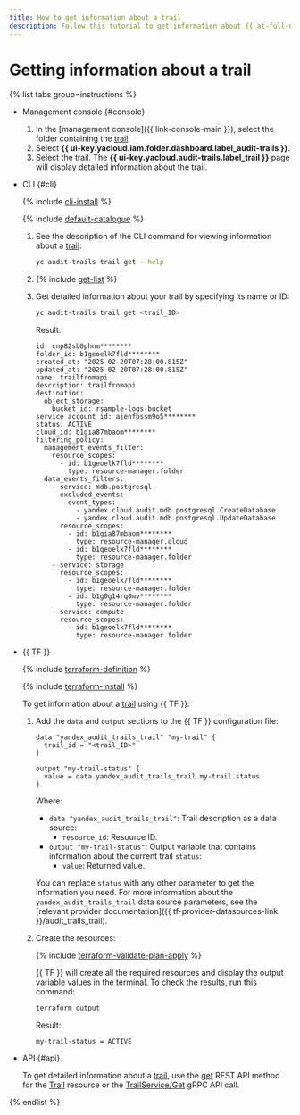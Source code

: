 ```yaml
---
title: How to get information about a trail
description: Follow this tutorial to get information about {{ at-full-name }}.
---
```


# Getting information about a trail

{% list tabs group=instructions %}

- Management console {#console}

  1. In the [management console]({{ link-console-main }}), select the folder containing the [trail](../concepts/trail.md).
  1. Select **{{ ui-key.yacloud.iam.folder.dashboard.label_audit-trails }}**.
  1. Select the trail. The **{{ ui-key.yacloud.audit-trails.label_trail }}** page will display detailed information about the trail.

- CLI {#cli}

  {% include [cli-install](../../_includes/cli-install.md) %}

  {% include [default-catalogue](../../_includes/default-catalogue.md) %}

  1. See the description of the CLI command for viewing information about a [trail](../concepts/trail.md):

     ```bash
     yc audit-trails trail get --help
     ```

  1. {% include [get-list](../../_includes/audit-trails/get-list.md) %}

  1. Get detailed information about your trail by specifying its name or ID:

     ```bash
     yc audit-trails trail get <trail_ID>
     ```

     Result:

     ```text
     id: cnp82sb0phnm********
     folder_id: b1geoelk7fld********
     created_at: "2025-02-20T07:28:00.815Z"
     updated_at: "2025-02-20T07:28:00.815Z"
     name: trailfromapi
     description: trailfromapi
     destination:
       object_storage:
         bucket_id: rsample-logs-bucket
     service_account_id: ajenfbssm9o5********
     status: ACTIVE
     cloud_id: b1gia87mbaom********
     filtering_policy:
       management_events_filter:
         resource_scopes:
           - id: b1geoelk7fld********
             type: resource-manager.folder
       data_events_filters:
         - service: mdb.postgresql
           excluded_events:
             event_types:
               - yandex.cloud.audit.mdb.postgresql.CreateDatabase
               - yandex.cloud.audit.mdb.postgresql.UpdateDatabase
           resource_scopes:
             - id: b1gia87mbaom********
               type: resource-manager.cloud
             - id: b1geoelk7fld********
               type: resource-manager.folder
         - service: storage
           resource_scopes:
             - id: b1geoelk7fld********
               type: resource-manager.folder
             - id: b1g0g14rq0mv********
               type: resource-manager.folder
         - service: compute
           resource_scopes:
             - id: b1geoelk7fld********
               type: resource-manager.folder
     ```

- {{ TF }}

  {% include [terraform-definition](../../_tutorials/_tutorials_includes/terraform-definition.md) %}

  {% include [terraform-install](../../_includes/terraform-install.md) %}

  To get information about a [trail](../concepts/trail.md) using {{ TF }}:

  1. Add the `data` and `output` sections to the {{ TF }} configuration file:

      ```hcl
      data "yandex_audit_trails_trail" "my-trail" {
        trail_id = "<trail_ID>"
      }

      output "my-trail-status" {
        value = data.yandex_audit_trails_trail.my-trail.status
      }
      ```

      Where:

      * `data "yandex_audit_trails_trail"`: Trail description as a data source:
         * `resource_id`: Resource ID.
      * `output "my-trail-status"`: Output variable that contains information about the current trail `status`:
         * `value`: Returned value.

     You can replace `status` with any other parameter to get the information you need. For more information about the `yandex_audit_trails_trail` data source parameters, see the [relevant provider documentation]({{ tf-provider-datasources-link }}/audit_trails_trail).

  1. Create the resources:

      {% include [terraform-validate-plan-apply](../../_tutorials/_tutorials_includes/terraform-validate-plan-apply.md) %}

      {{ TF }} will create all the required resources and display the output variable values in the terminal. To check the results, run this command:

      ```bash
      terraform output
      ```

      Result:

      ```text
      my-trail-status = ACTIVE
      ```

- API {#api}

  To get detailed information about a [trail](../concepts/trail.md), use the [get](../api-ref/Trail/get.md) REST API method for the [Trail](../api-ref/Trail/index.md) resource or the [TrailService/Get](../api-ref/grpc/Trail/get.md) gRPC API call.

{% endlist %}